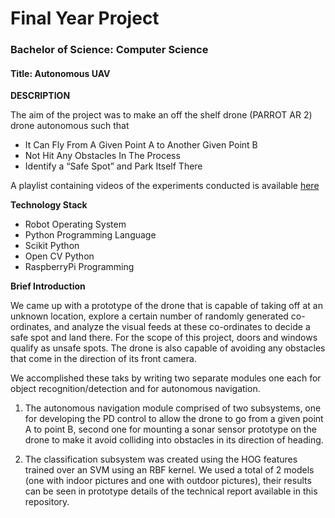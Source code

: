 # Final Year Project 
### Bachelor of Science: Computer Science

#### Title: Autonomous UAV

**DESCRIPTION**

The aim of the project was to make an off the shelf drone (PARROT AR 2) drone autonomous such that
* It Can Fly From A Given Point A to Another Given Point B 
* Not Hit Any Obstacles In The Process 
* Identify a “Safe Spot” and Park Itself There 

A playlist containing videos of the experiments conducted is available [here](https://www.youtube.com/playlist?list=PLiXKVHYiGb40jBA6rYrenqKA5pRNH5zRB)

**Technology Stack**
* Robot Operating System
* Python Programming Language
* Scikit Python
* Open CV Python
* RaspberryPi Programming


**Brief Introduction**

We came up with a prototype of the drone that is capable of taking off at an unknown
location, explore a certain number of randomly generated co-ordinates, and analyze the visual feeds at these co-ordinates to decide a safe spot and land there. For the scope of this project, doors and windows qualify as unsafe spots. The drone is also capable of avoiding any obstacles that come in the direction of its front camera. 

We accomplished these taks by writing two separate modules one each for object recognition/detection and for autonomous navigation. 

1. The autonomous navigation module comprised of two subsystems, one for developing the PD control to allow the drone to go from a given point A to point B, second one for mounting a sonar sensor prototype on the drone to make it avoid colliding into obstacles in its direction of heading. 

2. The classification subsystem was created using the HOG features trained over an SVM using an RBF kernel. We used a total of 2 models (one with indoor pictures and one with outdoor pictures), their results can be seen in prototype details of the technical report available in this repository.


